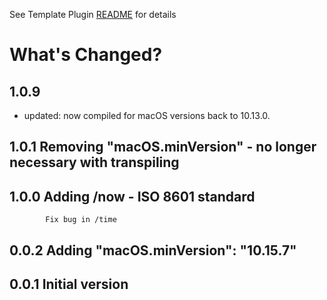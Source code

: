 See Template Plugin [README](https://github.com/NotePlan/plugins/blob/main/dwertheimer.DateAutomations/README.md) for details

# What's Changed?

## 1.0.9    
- updated: now compiled for macOS versions back to 10.13.0.

## 1.0.1    Removing "macOS.minVersion" - no longer necessary with transpiling

## 1.0.0    Adding /now - ISO 8601 standard
            Fix bug in /time

## 0.0.2    Adding 	"macOS.minVersion": "10.15.7"

## 0.0.1    Initial version